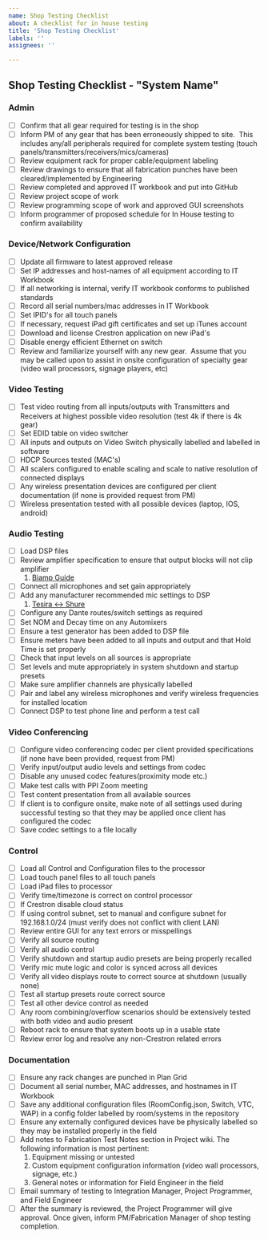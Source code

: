 ```yaml
---
name: Shop Testing Checklist
about: A checklist for in house testing
title: 'Shop Testing Checklist'
labels: ''
assignees: ''

---
```

## Shop Testing Checklist - "System Name"

### Admin

- [ ] Confirm that all gear required for testing is in the shop
- [ ] Inform PM of any gear that has been erroneously shipped to site.  This includes any/all peripherals required for complete system testing (touch panels/transmitters/receivers/mics/cameras)  
- [ ] Review equipment rack for proper cable/equipment labeling  
- [ ] Review drawings to ensure that all fabrication punches have been cleared/implemented by Engineering  
- [ ] Review completed and approved IT workbook and put into GitHub  
- [ ] Review project scope of work  
- [ ] Review programming scope of work and approved GUI screenshots  
- [ ] Inform programmer of proposed schedule for In House testing to confirm availability  

### Device/Network Configuration

- [ ] Update all firmware to latest approved release
- [ ] Set IP addresses and host-names of all equipment according to IT Workbook
- [ ] If all networking is internal, verify IT workbook conforms to published standards
- [ ] Record all serial numbers/mac addresses in IT Workbook
- [ ] Set IPID's for all touch panels
- [ ] If necessary, request iPad gift certificates and set up iTunes account
- [ ] Download and license Crestron application on new iPad's
- [ ] Disable energy efficient Ethernet on switch
- [ ] Review and familiarize yourself with any new gear.  Assume that you may be called upon to assist      in onsite configuration of specialty gear (video wall processors, signage players, etc)

### Video Testing

- [ ] Test video routing from all inputs/outputs with Transmitters and Receivers at highest possible video resolution (test 4k if there is 4k gear)
- [ ] Set EDID table on video switcher
- [ ] All inputs and outputs on Video Switch physically labelled and labelled in software
- [ ] HDCP Sources tested (MAC's)
- [ ] All scalers configured to enable scaling and scale to native resolution of connected displays
- [ ] Any wireless presentation devices are configured per client documentation (if none is provided request from PM)
- [ ] Wireless presentation tested with all possible devices (laptop, IOS, android)

### Audio Testing

- [ ] Load DSP files
- [ ] Review amplifier specification to ensure that output blocks will not clip amplifier 
    1. [Biamp Guide](https://support.biamp.com/General/Audio/Gain_structure%3A_input_and_output_levels)
- [ ] Connect all microphones and set gain appropriately
- [ ] Add any manufacturer recommended mic settings to DSP
    1. [Tesira <-> Shure](https://support.biamp.com/Tesira/Miscellaneous/Using_the_Shure_MXA910_microphone_array_with_Tesira)
- [ ] Configure any Dante routes/switch settings as required
- [ ] Set NOM and Decay time on any Automixers
- [ ] Ensure a test generator has been added to DSP file
- [ ] Ensure meters have been added to all inputs and output and that Hold Time is set properly
- [ ] Check that input levels on all sources is appropriate
- [ ] Set levels and mute appropriately in system shutdown and startup presets
- [ ] Make sure amplifier channels are physically labelled
- [ ] Pair and label any wireless microphones and verify wireless frequencies for installed location
- [ ] Connect DSP to test phone line and perform a test call

### Video Conferencing

- [ ] Configure video conferencing codec per client provided specifications (if none have been provided, request from PM)
- [ ] Verify input/output audio levels and settings from codec
- [ ] Disable any unused codec features(proximity mode etc.)
- [ ] Make test calls with PPI Zoom meeting
- [ ] Test content presentation from all available sources
- [ ] If client is to configure onsite, make note of all settings used during successful testing so that they may be applied once client has configured the codec
- [ ] Save codec settings to a file locally

### Control

- [ ] Load all Control and Configuration files to the processor
- [ ] Load touch panel files to all touch panels
- [ ] Load iPad files to processor
- [ ] Verify time/timezone is correct on control processor
- [ ] If Crestron disable cloud status
- [ ] If using control subnet, set to manual and configure subnet for 192.168.1.0/24 (must verify does not conflict with client LAN)
- [ ] Review entire GUI for any text errors or misspellings
- [ ] Verify all source routing
- [ ] Verify all audio control
- [ ] Verify shutdown and startup audio presets are being properly recalled
- [ ] Verify mic mute logic and color is synced across all devices
- [ ] Verify all video displays route to correct source at shutdown (usually none)
- [ ] Test all startup presets route correct source
- [ ] Test all other device control as needed
- [ ] Any room combining/overflow scenarios should be extensively tested with both video and audio present
- [ ] Reboot rack to ensure that system boots up in a usable state
- [ ] Review error log and resolve any non-Crestron related errors

### Documentation

- [ ] Ensure any rack changes are punched in Plan Grid
- [ ] Document all serial number, MAC addresses, and hostnames in IT Workbook
- [ ] Save any additional configuration files (RoomConfig.json, Switch, VTC, WAP) in a config folder labelled by room/systems in the repository
- [ ] Ensure any externally configured devices have be physically labelled so they may be installed properly in the field
- [ ] Add notes to Fabrication Test Notes section in Project wiki.  The following information is most pertinent:
    1. Equipment missing or untested
    2. Custom equipment configuration information (video wall processors, signage, etc.)
    3. General notes or information for Field Engineer in the field
- [ ] Email summary of testing to Integration Manager, Project Programmer, and Field Engineer
- [ ] After the summary is reviewed, the Project Programmer will give approval.  Once given, inform PM/Fabrication Manager of shop testing completion.
